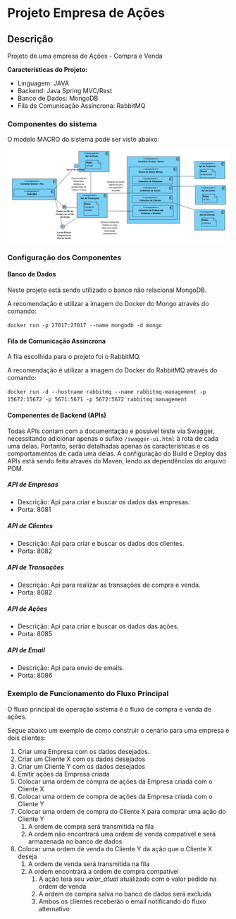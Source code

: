 # Projeto Empresa de Ações

## Descrição

Projeto de uma empresa de Ações - Compra e Venda

**Características do Projeto:**
- Linguagem: JAVA
- Backend: Java Spring MVC/Rest
- Banco de Dados: MongoDB
- Fila de Comunicação Assíncrona: RabbitMQ

### Componentes do sistema

O modelo MACRO do sistema pode ser visto abaixo:

![alt text](https://github.com/1ucas/projeto-empresa-acoes/blob/master/prj-resources/DiagramaComponentes.png)

### Configuração dos Componentes

#### Banco de Dados

Neste projeto está sendo utilizado o banco não relacional MongoDB.

A recomendação é utilizar a imagem do Docker do Mongo através do comando:

``` docker run -p 27017:27017 --name mongodb -d mongo ```

#### Fila de Comunicação Assíncrona

A fila escolhida para o projeto foi o RabbitMQ.

A recomendação é utilizar a imagem do Docker do RabbitMQ através do comando:

``` docker run -d --hostname rabbitmq --name rabbitmq-management -p 15672:15672 -p 5671:5671 -p 5672:5672 rabbitmq:management ```


#### Componentes de Backend (APIs)

Todas APIs contam com a documentação e possível teste via Swagger, necessitando adicionar apenas o sufixo ```/swagger-ui.html``` à rota de cada uma delas. Portanto, serão detalhadas apenas as características e os comportamentos de cada uma delas. 
A configuração do Build e Deploy das APIs está sendo feita através do Maven, lendo as dependências do arquivo POM.

##### API de Empresas

- Descrição:
Api para criar e buscar os dados das empresas.
- Porta: 8081

##### API de Clientes

- Descrição:
Api para criar e buscar os dados dos clientes.
- Porta: 8082

##### API de Transações

- Descrição:
Api para realizar as transações de compra e venda.
- Porta: 8082

##### API de Ações

- Descrição:
Api para criar e buscar os dados das ações.
- Porta: 8085

##### API de Email

- Descrição:
Api para envio de emails.
- Porta: 8086


### Exemplo de Funcionamento do Fluxo Principal

O fluxo principal de operação sistema é o fluxo de compra e venda de ações. 

Segue abaixo um exemplo de como construir o cenário para uma empresa e dois clientes:

1. Criar uma Empresa com os dados desejados.
1. Criar um Cliente X com os dados desejados 
1. Criar um Cliente Y com os dados desejados
1. Emitir ações da Empresa criada
1. Colocar uma ordem de compra de ações da Empresa criada com o Cliente X
1. Colocar uma ordem de compra de ações da Empresa criada com o Cliente Y
1. Colocar uma ordem de compra do Cliente X para comprar uma ação do Cliente Y
   1. A ordem de compra será transmitida na fila
   1. A ordem não encontrará uma ordem de venda compatível e será armazenada no banco de dados
1. Colocar uma ordem de venda do Cliente Y da ação que o Cliente X deseja
   1. A ordem de venda será transmitida na fila
   1. A ordem encontrará a ordem de compra compatível
      1. A ação terá seu *valor_atual* atualizado com o valor pedido na ordem de venda
	  1. A ordem de compra salva no banco de dados será excluída
      1. Ambos os clientes receberão o email notificando do fluxo alternativo


